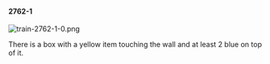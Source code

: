 #### 2762-1
![train-2762-1-0.png](https://github.com/lil-lab/nlvr/raw/master/nlvr/train/images/63/train-2762-1-0.png "train-2762-1-0.png")

There is a box with a yellow item touching the wall and at least 2 blue on top of it.